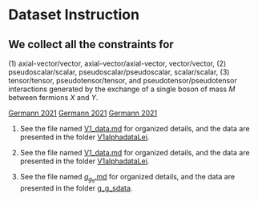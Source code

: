 
# Dataset Instruction

## We collect all the constraints for 
(1) axial-vector/vector, axial-vector/axial-vector, vector/vector, 
(2) pseudoscalar/scalar, pseudoscalar/pseudoscalar, scalar/scalar, 
(3) tensor/tensor, pseudotensor/tensor, and pseudotensor/pseudotensor interactions 
generated by the exchange of a single boson of mass $M$ between fermions $X$ and $Y$.


[Germann 2021](./V1alphadataLei/Germann2021.csv)
[Germann 2021](./V1alphadataLei/)
[Germann 2021](./V1alphadataLei)

1. See the file named [V1_data.md](./V1_data.md) for organized details, and the data are presented in the folder [V1alphadataLei](./V1alphadataLei).


1. See the file named  [V1_data.md](./V1_data.md) for organized details, and the data are presented in the folder [V1alphadataLei](./V1alphadataLei).

2. See the file named  [$g_g_s$.md]() for organized details, and the data are presented in the folder [g_g_sdata]().

